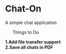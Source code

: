 # Chat-On
A simple chat application 

<ul>Things to Do</ul>
<b>1.Add file transfer support</b><br>
<b>2.Save all chats in PDF</b>